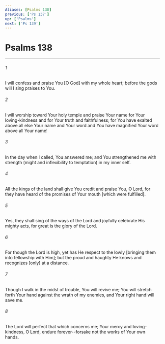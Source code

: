 ```yaml
---
Aliases: [Psalms 138]
previous: ['Ps 137']
up: ['Psalms']
next: ['Ps 139']
---
```

# Psalms 138

***














###### 1 






I will confess and praise You [O God] with my whole heart; before the gods will I sing praises to You. 













###### 2 






I will worship toward Your holy temple and praise Your name for Your loving-kindness and for Your truth and faithfulness; for You have exalted above all else Your name and Your word and You have magnified Your word above all Your name! 













###### 3 






In the day when I called, You answered me; and You strengthened me with strength (might and inflexibility to temptation) in my inner self. 













###### 4 






All the kings of the land shall give You credit and praise You, O Lord, for they have heard of the promises of Your mouth [which were fulfilled]. 













###### 5 






Yes, they shall sing of the ways of the Lord and joyfully celebrate His mighty acts, for great is the glory of the Lord. 













###### 6 






For though the Lord is high, yet has He respect to the lowly [bringing them into fellowship with Him]; but the proud and haughty He knows and recognizes [only] at a distance. 













###### 7 






Though I walk in the midst of trouble, You will revive me; You will stretch forth Your hand against the wrath of my enemies, and Your right hand will save me. 













###### 8 






The Lord will perfect that which concerns me; Your mercy and loving-kindness, O Lord, endure forever--forsake not the works of Your own hands.
